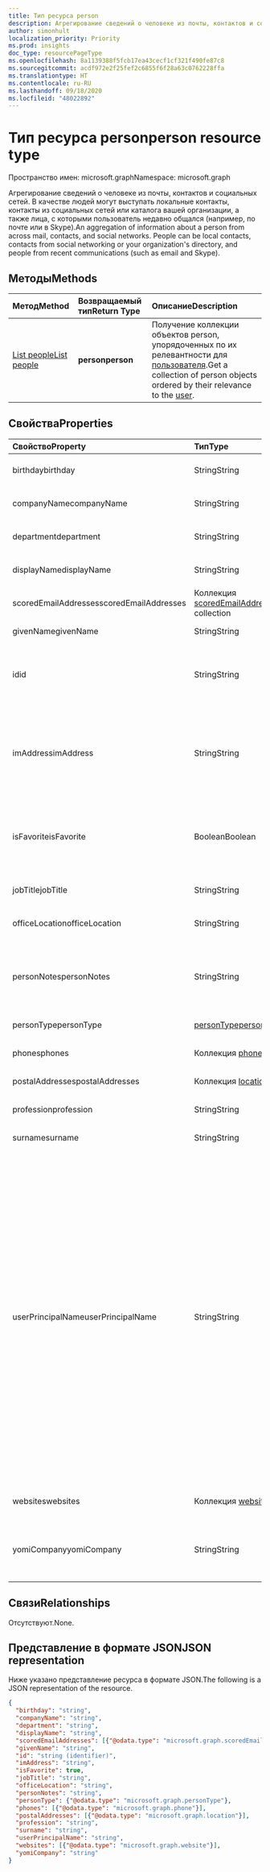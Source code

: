```yaml
---
title: Тип ресурса person
description: Агрегирование сведений о человеке из почты, контактов и социальных сетей. В качестве людей могут выступать локальные контакты, контакты из социальных сетей или каталога вашей организации, а также лица, с которыми пользователь недавно общался (например, по почте или в Skype).
author: simonhult
localization_priority: Priority
ms.prod: insights
doc_type: resourcePageType
ms.openlocfilehash: 8a1139388f5fcb17ea43cecf1cf321f490fe87c8
ms.sourcegitcommit: acdf972e2f25fef2c6855f6f28a63c0762228ffa
ms.translationtype: HT
ms.contentlocale: ru-RU
ms.lasthandoff: 09/18/2020
ms.locfileid: "48022892"
---
```

# <a name="person-resource-type"></a><span data-ttu-id="e5821-104">Тип ресурса person</span><span class="sxs-lookup"><span data-stu-id="e5821-104">person resource type</span></span>

<span data-ttu-id="e5821-105">Пространство имен: microsoft.graph</span><span class="sxs-lookup"><span data-stu-id="e5821-105">Namespace: microsoft.graph</span></span>

<span data-ttu-id="e5821-p102">Агрегирование сведений о человеке из почты, контактов и социальных сетей. В качестве людей могут выступать локальные контакты, контакты из социальных сетей или каталога вашей организации, а также лица, с которыми пользователь недавно общался (например, по почте или в Skype).</span><span class="sxs-lookup"><span data-stu-id="e5821-p102">An aggregation of information about a person from across mail, contacts, and social networks. People can be local contacts, contacts from social networking or your organization's directory, and people from recent communications (such as email and Skype).</span></span>

## <a name="methods"></a><span data-ttu-id="e5821-108">Методы</span><span class="sxs-lookup"><span data-stu-id="e5821-108">Methods</span></span>

| <span data-ttu-id="e5821-109">Метод</span><span class="sxs-lookup"><span data-stu-id="e5821-109">Method</span></span> | <span data-ttu-id="e5821-110">Возвращаемый тип</span><span class="sxs-lookup"><span data-stu-id="e5821-110">Return Type</span></span> | <span data-ttu-id="e5821-111">Описание</span><span class="sxs-lookup"><span data-stu-id="e5821-111">Description</span></span> |
|:---------------|:--------|:----------|
|[<span data-ttu-id="e5821-112">List people</span><span class="sxs-lookup"><span data-stu-id="e5821-112">List people</span></span>](../api/user-list-people.md) | <span data-ttu-id="e5821-113">**person**</span><span class="sxs-lookup"><span data-stu-id="e5821-113">**person**</span></span> |<span data-ttu-id="e5821-114">Получение коллекции объектов person, упорядоченных по их релевантности для [пользователя](../resources/user.md).</span><span class="sxs-lookup"><span data-stu-id="e5821-114">Get a collection of person objects ordered by their relevance to the [user](../resources/user.md).</span></span>|

## <a name="properties"></a><span data-ttu-id="e5821-115">Свойства</span><span class="sxs-lookup"><span data-stu-id="e5821-115">Properties</span></span>

| <span data-ttu-id="e5821-116">Свойство</span><span class="sxs-lookup"><span data-stu-id="e5821-116">Property</span></span> | <span data-ttu-id="e5821-117">Тип</span><span class="sxs-lookup"><span data-stu-id="e5821-117">Type</span></span> | <span data-ttu-id="e5821-118">Описание</span><span class="sxs-lookup"><span data-stu-id="e5821-118">Description</span></span> |
|:---------------|:--------|:----------|
|<span data-ttu-id="e5821-119">birthday</span><span class="sxs-lookup"><span data-stu-id="e5821-119">birthday</span></span>|<span data-ttu-id="e5821-120">String</span><span class="sxs-lookup"><span data-stu-id="e5821-120">String</span></span>|<span data-ttu-id="e5821-121">День рождения человека.</span><span class="sxs-lookup"><span data-stu-id="e5821-121">The person's birthday.</span></span>|
|<span data-ttu-id="e5821-122">companyName</span><span class="sxs-lookup"><span data-stu-id="e5821-122">companyName</span></span>|<span data-ttu-id="e5821-123">String</span><span class="sxs-lookup"><span data-stu-id="e5821-123">String</span></span>|<span data-ttu-id="e5821-124">Название компании человека.</span><span class="sxs-lookup"><span data-stu-id="e5821-124">The name of the person's company.</span></span>|
|<span data-ttu-id="e5821-125">department</span><span class="sxs-lookup"><span data-stu-id="e5821-125">department</span></span>|<span data-ttu-id="e5821-126">String</span><span class="sxs-lookup"><span data-stu-id="e5821-126">String</span></span>|<span data-ttu-id="e5821-127">Отдел, в котором работает человек.</span><span class="sxs-lookup"><span data-stu-id="e5821-127">The person's department.</span></span>|
|<span data-ttu-id="e5821-128">displayName</span><span class="sxs-lookup"><span data-stu-id="e5821-128">displayName</span></span>|<span data-ttu-id="e5821-129">String</span><span class="sxs-lookup"><span data-stu-id="e5821-129">String</span></span>|<span data-ttu-id="e5821-130">Отображаемое имя человека.</span><span class="sxs-lookup"><span data-stu-id="e5821-130">The person's display name.</span></span>|
|<span data-ttu-id="e5821-131">scoredEmailAddresses</span><span class="sxs-lookup"><span data-stu-id="e5821-131">scoredEmailAddresses</span></span>|<span data-ttu-id="e5821-132">Коллекция [scoredEmailAddress](scoredemailaddress.md)</span><span class="sxs-lookup"><span data-stu-id="e5821-132">[scoredEmailAddress](scoredemailaddress.md) collection</span></span>|<span data-ttu-id="e5821-133">Электронные адреса человека.</span><span class="sxs-lookup"><span data-stu-id="e5821-133">The person's email addresses.</span></span>|
|<span data-ttu-id="e5821-134">givenName</span><span class="sxs-lookup"><span data-stu-id="e5821-134">givenName</span></span>|<span data-ttu-id="e5821-135">String</span><span class="sxs-lookup"><span data-stu-id="e5821-135">String</span></span>|<span data-ttu-id="e5821-136">Имя человека.</span><span class="sxs-lookup"><span data-stu-id="e5821-136">The person's given name.</span></span>|
|<span data-ttu-id="e5821-137">id</span><span class="sxs-lookup"><span data-stu-id="e5821-137">id</span></span>|<span data-ttu-id="e5821-138">String</span><span class="sxs-lookup"><span data-stu-id="e5821-138">String</span></span>|<span data-ttu-id="e5821-p103">Уникальный идентификатор человека. Только для чтения.</span><span class="sxs-lookup"><span data-stu-id="e5821-p103">The person's unique identifier. Read-only.</span></span>|
|<span data-ttu-id="e5821-141">imAddress</span><span class="sxs-lookup"><span data-stu-id="e5821-141">imAddress</span></span>|<span data-ttu-id="e5821-142">String</span><span class="sxs-lookup"><span data-stu-id="e5821-142">String</span></span>|<span data-ttu-id="e5821-p104">Адрес SIP VOIP для обмена мгновенными сообщениями для пользователя. Только для чтения.</span><span class="sxs-lookup"><span data-stu-id="e5821-p104">The instant message voice over IP (VOIP) session initiation protocol (SIP) address for the user. Read-only.</span></span>|
|<span data-ttu-id="e5821-145">isFavorite</span><span class="sxs-lookup"><span data-stu-id="e5821-145">isFavorite</span></span>|<span data-ttu-id="e5821-146">Boolean</span><span class="sxs-lookup"><span data-stu-id="e5821-146">Boolean</span></span>|<span data-ttu-id="e5821-147">Имеет значение `true`, если пользователь добавил этого человека в список избранных.</span><span class="sxs-lookup"><span data-stu-id="e5821-147">`true` if the user has flagged this person as a favorite.</span></span>|
|<span data-ttu-id="e5821-148">jobTitle</span><span class="sxs-lookup"><span data-stu-id="e5821-148">jobTitle</span></span>|<span data-ttu-id="e5821-149">String</span><span class="sxs-lookup"><span data-stu-id="e5821-149">String</span></span>|<span data-ttu-id="e5821-150">Должность человека.</span><span class="sxs-lookup"><span data-stu-id="e5821-150">The person's job title.</span></span>|
|<span data-ttu-id="e5821-151">officeLocation</span><span class="sxs-lookup"><span data-stu-id="e5821-151">officeLocation</span></span>|<span data-ttu-id="e5821-152">String</span><span class="sxs-lookup"><span data-stu-id="e5821-152">String</span></span>|<span data-ttu-id="e5821-153">Расположение офиса человека.</span><span class="sxs-lookup"><span data-stu-id="e5821-153">The location of the person's office.</span></span>|
|<span data-ttu-id="e5821-154">personNotes</span><span class="sxs-lookup"><span data-stu-id="e5821-154">personNotes</span></span>|<span data-ttu-id="e5821-155">String</span><span class="sxs-lookup"><span data-stu-id="e5821-155">String</span></span>|<span data-ttu-id="e5821-156">Заметки в произвольной форме о человеке, созданные пользователем.</span><span class="sxs-lookup"><span data-stu-id="e5821-156">Free-form notes that the user has taken about this person.</span></span>|
|<span data-ttu-id="e5821-157">personType</span><span class="sxs-lookup"><span data-stu-id="e5821-157">personType</span></span>|[<span data-ttu-id="e5821-158">personType</span><span class="sxs-lookup"><span data-stu-id="e5821-158">personType</span></span>](persontype.md) |<span data-ttu-id="e5821-159">Тип человека.</span><span class="sxs-lookup"><span data-stu-id="e5821-159">The type of person.</span></span>|
|<span data-ttu-id="e5821-160">phones</span><span class="sxs-lookup"><span data-stu-id="e5821-160">phones</span></span>|<span data-ttu-id="e5821-161">Коллекция [phone](phone.md)</span><span class="sxs-lookup"><span data-stu-id="e5821-161">[phone](phone.md) collection</span></span>|<span data-ttu-id="e5821-162">Номера телефонов человека.</span><span class="sxs-lookup"><span data-stu-id="e5821-162">The person's phone numbers.</span></span>|
|<span data-ttu-id="e5821-163">postalAddresses</span><span class="sxs-lookup"><span data-stu-id="e5821-163">postalAddresses</span></span>|<span data-ttu-id="e5821-164">Коллекция [location](location.md)</span><span class="sxs-lookup"><span data-stu-id="e5821-164">[location](location.md) collection</span></span>|<span data-ttu-id="e5821-165">Адреса человека.</span><span class="sxs-lookup"><span data-stu-id="e5821-165">The person's addresses.</span></span>|
|<span data-ttu-id="e5821-166">profession</span><span class="sxs-lookup"><span data-stu-id="e5821-166">profession</span></span>|<span data-ttu-id="e5821-167">String</span><span class="sxs-lookup"><span data-stu-id="e5821-167">String</span></span>|<span data-ttu-id="e5821-168">Профессия человека.</span><span class="sxs-lookup"><span data-stu-id="e5821-168">The person's profession.</span></span>|
|<span data-ttu-id="e5821-169">surname</span><span class="sxs-lookup"><span data-stu-id="e5821-169">surname</span></span>|<span data-ttu-id="e5821-170">String</span><span class="sxs-lookup"><span data-stu-id="e5821-170">String</span></span>|<span data-ttu-id="e5821-171">Фамилия человека.</span><span class="sxs-lookup"><span data-stu-id="e5821-171">The person's surname.</span></span>|
|<span data-ttu-id="e5821-172">userPrincipalName</span><span class="sxs-lookup"><span data-stu-id="e5821-172">userPrincipalName</span></span>|<span data-ttu-id="e5821-173">String</span><span class="sxs-lookup"><span data-stu-id="e5821-173">String</span></span>|<span data-ttu-id="e5821-p105">Имя участника-пользователя человека. Имя участника-пользователя — это имя для входа, используемое в Интернете и закрепленное за человеком. Оно основано на интернет-стандарте [RFC 822](https://www.ietf.org/rfc/rfc0822.txt). В соответствии с соглашением оно должно быть сопоставлено с именем пользователя для электронной почты. В общем случае оно должно иметь следующий формат: псевдоним@домен.</span><span class="sxs-lookup"><span data-stu-id="e5821-p105">The user principal name (UPN) of the person. The UPN is an Internet-style login name for the person based on the Internet standard [RFC 822](https://www.ietf.org/rfc/rfc0822.txt). By convention, this should map to the person's email name. The general format is alias@domain.</span></span>|
|<span data-ttu-id="e5821-178">websites</span><span class="sxs-lookup"><span data-stu-id="e5821-178">websites</span></span>|<span data-ttu-id="e5821-179">Коллекция [website](website.md)</span><span class="sxs-lookup"><span data-stu-id="e5821-179">[website](website.md) collection</span></span>|<span data-ttu-id="e5821-180">Веб-сайты человека.</span><span class="sxs-lookup"><span data-stu-id="e5821-180">The person's websites.</span></span>|
|<span data-ttu-id="e5821-181">yomiCompany</span><span class="sxs-lookup"><span data-stu-id="e5821-181">yomiCompany</span></span>|<span data-ttu-id="e5821-182">String</span><span class="sxs-lookup"><span data-stu-id="e5821-182">String</span></span>|<span data-ttu-id="e5821-183">Название компании человека, записанное так, как оно звучит по-японски.</span><span class="sxs-lookup"><span data-stu-id="e5821-183">The phonetic Japanese name of the person's company.</span></span>|

## <a name="relationships"></a><span data-ttu-id="e5821-184">Связи</span><span class="sxs-lookup"><span data-stu-id="e5821-184">Relationships</span></span>

<span data-ttu-id="e5821-185">Отсутствуют.</span><span class="sxs-lookup"><span data-stu-id="e5821-185">None.</span></span>

## <a name="json-representation"></a><span data-ttu-id="e5821-186">Представление в формате JSON</span><span class="sxs-lookup"><span data-stu-id="e5821-186">JSON representation</span></span>

<span data-ttu-id="e5821-187">Ниже указано представление ресурса в формате JSON.</span><span class="sxs-lookup"><span data-stu-id="e5821-187">The following is a JSON representation of the resource.</span></span>

<!--{
  "blockType": "resource",
  "optionalProperties": [],
  "baseType": "microsoft.graph.entity",
  "@odata.type": "microsoft.graph.person"
}-->

```json
{
  "birthday": "string",
  "companyName": "string",
  "department": "string",
  "displayName": "string",
  "scoredEmailAddresses": [{"@odata.type": "microsoft.graph.scoredEmailAddress"}],
  "givenName": "string",
  "id": "string (identifier)",
  "imAddress": "string",
  "isFavorite": true,
  "jobTitle": "string",
  "officeLocation": "string",
  "personNotes": "string",
  "personType": {"@odata.type": "microsoft.graph.personType"},
  "phones": [{"@odata.type": "microsoft.graph.phone"}],
  "postalAddresses": [{"@odata.type": "microsoft.graph.location"}],
  "profession": "string",
  "surname": "string",
  "userPrincipalName": "string",
  "websites": [{"@odata.type": "microsoft.graph.website"}],
  "yomiCompany": "string"
}

```

<!-- uuid: 8fcb5dbc-d5aa-4681-8e31-b001d5168d79
2015-10-25 14:57:30 UTC -->
<!-- {
  "type": "#page.annotation",
  "description": "person resource",
  "keywords": "",
  "section": "documentation",
  "tocPath": ""
}-->

